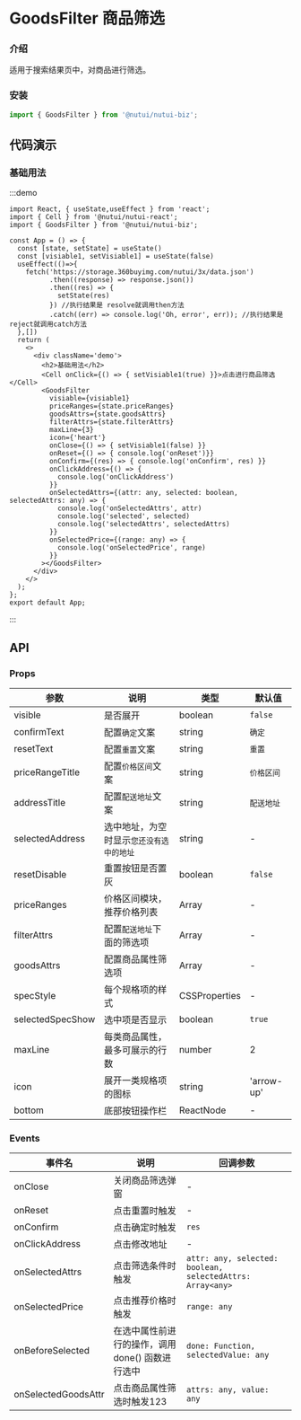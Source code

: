 #  GoodsFilter 商品筛选

### 介绍

适用于搜索结果页中，对商品进行筛选。

### 安装

``` javascript
import { GoodsFilter } from '@nutui/nutui-biz';
```

## 代码演示

### 基础用法
:::demo
```tsx
import React, { useState,useEffect } from 'react';
import { Cell } from '@nutui/nutui-react';
import { GoodsFilter } from '@nutui/nutui-biz';

const App = () => {
  const [state, setState] = useState()
  const [visiable1, setVisiable1] = useState(false)
  useEffect(()=>{
    fetch('https://storage.360buyimg.com/nutui/3x/data.json')
          .then((response) => response.json())
          .then((res) => {
            setState(res)
          }) //执行结果是 resolve就调用then方法
          .catch((err) => console.log('Oh, error', err)); //执行结果是 reject就调用catch方法
  },[])
  return (
    <>
      <div className='demo'>
        <h2>基础用法</h2>
        <Cell onClick={() => { setVisiable1(true) }}>点击进行商品筛选</Cell>
        <GoodsFilter
          visiable={visiable1}
          priceRanges={state.priceRanges}
          goodsAttrs={state.goodsAttrs}
          filterAttrs={state.filterAttrs}
          maxLine={3}
          icon={'heart'}
          onClose={() => { setVisiable1(false) }}
          onReset={() => { console.log('onReset')}}
          onConfirm={(res) => { console.log('onConfirm', res) }}
          onClickAddress={() => {
            console.log('onClickAddress')
          }}
          onSelectedAttrs={(attr: any, selected: boolean, selectedAttrs: any) => {
            console.log('onSelectedAttrs', attr)
            console.log('selected', selected)
            console.log('selectedAttrs', selectedAttrs)
          }}
          onSelectedPrice={(range: any) => {
            console.log('onSelectedPrice', range)
          }}
        ></GoodsFilter>
      </div>
    </>
  );
};
export default App;
```
:::


## API

### Props

| 参数         | 说明                             | 类型   | 默认值           |
|--------------|----------------------------------|--------|------------------|
| visible        | 是否展开                         | boolean | `false`               |
| confirmText    | 配置`确定`文案       | string |        `确定`      |
| resetText    | 配置`重置`文案       | string |      `重置`        |
| priceRangeTitle    | 配置`价格区间`文案      | string |     `价格区间`         |
| addressTitle    | 配置`配送地址`文案      | string |        `配送地址`      |
| selectedAddress    | 选中地址，为空时显示`您还没有选中的地址`         | string |           -   |
| resetDisable | 重置按钮是否置灰 | boolean | `false` |
| priceRanges | 价格区间模块，推荐价格列表     | Array |-  |
| filterAttrs    | 配置`配送地址`下面的筛选项   | Array |       -       |
| goodsAttrs    | 配置商品属性筛选项       | Array |          -    |
| specStyle  | 每个规格项的样式 | CSSProperties | - |
| selectedSpecShow | 选中项是否显示 | boolean | `true` |
| maxLine    | 每类商品属性，最多可展示的行数 | number | 2 |
| icon | 展开一类规格项的图标 | string | 'arrow-up' |
| bottom | 底部按钮操作栏 | ReactNode | - |

### Events

| 事件名 | 说明           | 回调参数     |
|--------|----------------|--------------|
| onClose | 关闭商品筛选弹窗 | - |
| onReset  | 点击重置时触发 | - |
| onConfirm  | 点击确定时触发 | `res` |
| onClickAddress | 点击修改地址 | - |
| onSelectedAttrs  | 点击筛选条件时触发 | `attr: any, selected: boolean, selectedAttrs: Array<any>` |
| onSelectedPrice  | 点击推荐价格时触发 | `range: any` |
| onBeforeSelected   | 在选中属性前进行的操作，调用 done() 函数进行选中 | `done: Function, selectedValue: any` |
| onSelectedGoodsAttr | 点击商品属性筛选时触发123 | `attrs: any, value: any` |